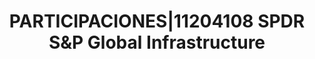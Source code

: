 ---
layout: asset
title: PARTICIPACIONES|11204108 SPDR S&P Global Infrastructure
isin: US78463X8552
---